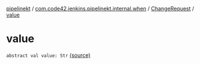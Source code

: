 [pipelinekt](../../index.md) / [com.code42.jenkins.pipelinekt.internal.when](../index.md) / [ChangeRequest](index.md) / [value](./value.md)

# value

`abstract val value: Str` [(source)](https://github.com/code42/pipelinekt/tree/master/internal/src/main/kotlin/com/code42/jenkins/pipelinekt/internal/when/ChangeRequest.kt#L11)
